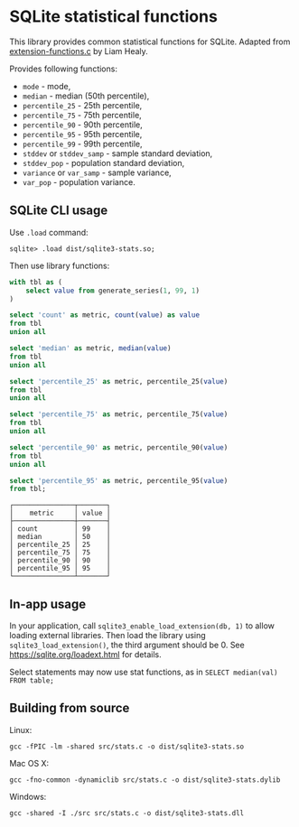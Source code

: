 # SQLite statistical functions

This library provides common statistical functions for SQLite.
Adapted from [extension-functions.c](https://sqlite.org/contrib/) by Liam Healy.

Provides following functions:

-   `mode` - mode,
-   `median` - median (50th percentile),
-   `percentile_25` - 25th percentile,
-   `percentile_75` - 75th percentile,
-   `percentile_90` - 90th percentile,
-   `percentile_95` - 95th percentile,
-   `percentile_99` - 99th percentile,
-   `stddev` or `stddev_samp` - sample standard deviation,
-   `stddev_pop` - population standard deviation,
-   `variance` or `var_samp` - sample variance,
-   `var_pop` - population variance.

## SQLite CLI usage

Use `.load` command:

```
sqlite> .load dist/sqlite3-stats.so;
```

Then use library functions:

```sql
with tbl as (
    select value from generate_series(1, 99, 1)
)

select 'count' as metric, count(value) as value
from tbl
union all

select 'median' as metric, median(value)
from tbl
union all

select 'percentile_25' as metric, percentile_25(value)
from tbl
union all

select 'percentile_75' as metric, percentile_75(value)
from tbl
union all

select 'percentile_90' as metric, percentile_90(value)
from tbl
union all

select 'percentile_95' as metric, percentile_95(value)
from tbl;
```

```
┌───────────────┬───────┐
│    metric     │ value │
├───────────────┼───────┤
│ count         │ 99    │
│ median        │ 50    │
│ percentile_25 │ 25    │
│ percentile_75 │ 75    │
│ percentile_90 │ 90    │
│ percentile_95 │ 95    │
└───────────────┴───────┘
```

## In-app usage

In your application, call `sqlite3_enable_load_extension(db, 1)`
to allow loading external libraries. Then load the library
using `sqlite3_load_extension()`, the third argument should be 0.
See <https://sqlite.org/loadext.html> for details.

Select statements may now use stat functions, as in
`SELECT median(val) FROM table;`

## Building from source

Linux:

```
gcc -fPIC -lm -shared src/stats.c -o dist/sqlite3-stats.so
```

Mac OS X:

```
gcc -fno-common -dynamiclib src/stats.c -o dist/sqlite3-stats.dylib
```

Windows:

```
gcc -shared -I ./src src/stats.c -o dist/sqlite3-stats.dll
```
